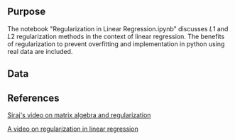 ## Purpose
The notebook "Regularization in Linear Regression.ipynb" discusses $L1$ and $L2$ regularization methods in the context of linear regression. The benefits of regularization to prevent overfitting and implementation in python using real data are included.

## Data

## References
[Siraj's video on matrix algebra and regularization](https://www.youtube.com/watch?v=s0Q3CojqRfM&t=1s)

[A video on regularization in linear regression](https://www.youtube.com/watch?v=sO4ZirJh9ds)
